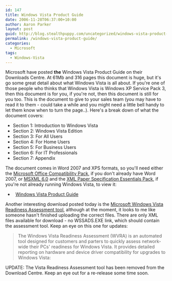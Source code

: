 ```yaml
---
id: 147
title: Windows Vista Product Guide
date: 2006-11-28T06:37:00+10:00
author: Aaron Parker
layout: post
guid: http://blog.stealthpuppy.com/uncategorized/windows-vista-product-guide
permalink: /windows-vista-product-guide/
categories:
  - Microsoft
tags:
  - Windows-Vista
---
```

Microsoft have posted **the** Windows Vista Product Guide on their Downloads Centre. At 61Mb and 316 pages this document is huge, but it's go some great detail about what Windows Vista is all about. If you're one of those people who thinks that Windows Vista is Windows XP Service Pack 3, then this document is for you, if you're not, then this document is still for you too. This is the document to give to your sales team (you may have to read it to them - could take a while and you might need a little bell handy to let them know when to turn the page..). Here's a break down of what the document covers:

  * Section 1: Introduction to Windows Vista
  * Section 2: Windows Vista Edition
  * Section 3: For All Users
  * Section 4: For Home Users
  * Section 5: For Business Users
  * Section 6: For IT Professionals
  * Section 7: Appendix

The document comes in Word 2007 and XPS formats, so you'll need either the [Microsoft Office Compatibility Pack](http://www.microsoft.com/downloads/details.aspx?FamilyId=941B3470-3AE9-4AEE-8F43-C6BB74CD1466&displaylang=en), if you don't already have Word 2007, or [MSXML 6.0](http://www.microsoft.com/downloads/details.aspx?familyid=993C0BCF-3BCF-4009-BE21-27E85E1857B1&displaylang=en) and the [XML Paper Specification Essentials Pack](http://www.microsoft.com/downloads/details.aspx?FamilyId=4A7B8983-7BE1-4740-BC9C-D377A8F2D6EB&displaylang=en), if you're not already running Windows Vista, to view it:

  *   [Windows Vista Product Guide](http://www.microsoft.com/downloads/details.aspx?FamilyID=bbc16ebf-4823-4a12-afe1-5b40b2ad3725&DisplayLang=en)

Another interesting download posted today is the [Microsoft Windows Vista Readiness Assessment tool](http://www.microsoft.com/downloads/details.aspx?FamilyID=5cafd2ab-2397-45eb-81b1-9e915c157485&DisplayLang=en), although at the moment, it looks to me like someone hasn't finished uploading the correct files. There are only XML files available for download - no WSSADS.EXE link, which should contain the assessment tool. Keep an eye on this one for updates:

> The Windows Vista Readiness Assessment (WVRA) is an automated tool designed for customers and parters to quickly assess network-wide their PCs' readiness for Windows Vista. It provides detailed reporting on hardware and device driver compatibility for upgrades to Windows Vista:

UPDATE: The Vista Readiness Assessment tool has been removed from the Download Centre. Keep an eye out for a re-release some time soon.